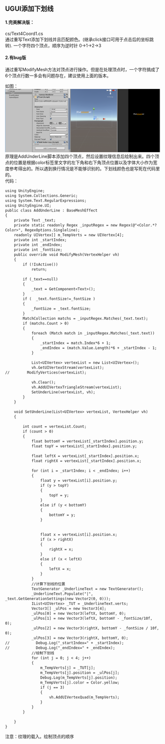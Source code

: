 ## UGUI添加下划线
#### 1.完美解决版： ####
cs/Text4Coord1.cs  
通过重写Text添加下划线并且匹配颜色。(继承click接口可用于点击后的坐标跳转).  一个字符四个顶点，顺序为逆时针 0->1->2->3
#### 2.有bug版 ####
通过重写ModifyMesh方法对顶点进行操作。但是在处理顶点时，一个字符搞成了6个顶点行数一多会有问题存在，建议使用上面的版本。


如图：  
![](./pic/6.png)  
原理是AddUnderLine脚本添加四个顶点，然后设置纹理信息后绘制出来。四个顶点的位置是根据color标签里文字的左下角和右下角顶点位置以及字体大小作为宽度参考得出的。所以遇到换行情况是不能够识别的。下划线颜色也是写死在代码里的。  
代码：  

	using UnityEngine;
	using System.Collections.Generic;
	using System.Text.RegularExpressions;
	using UnityEngine.UI;
	public class AddUnderLine : BaseMeshEffect
	{
	    private Text _text;
	    private static readonly Regex _inputRegex = new Regex(@"<Color.*?Color>", RegexOptions.Singleline);
	    readonly UIVertex[] m_TempVerts = new UIVertex[4];
	    private int _startIndex;
	    private int _endIndex;
	    private int _fontSize;
	    public override void ModifyMesh(VertexHelper vh)
	    {
	        if (!IsActive())
	            return;
	
	        if (_text==null)
	        {
	            _text = GetComponent<Text>();
	        }
	        if (  _text.fontSize!=_fontSize )
	        {
	            _fontSize = _text.fontSize;
	        }
	        MatchCollection matchs = _inputRegex.Matches(_text.text);
	        if (matchs.Count > 0)
	        {
	            foreach (Match match in _inputRegex.Matches(_text.text))
	            {
	                _startIndex = match.Index*6 + 1;
	                _endIndex = (match.Value.Length)*6 + _startIndex - 1;
	            }
	
	            List<UIVertex> vertexList = new List<UIVertex>();
	            vh.GetUIVertexStream(vertexList);
	//        ModifyVertices(vertexList);
	
	            vh.Clear();
	            vh.AddUIVertexTriangleStream(vertexList);
	            SetUnderLine(vertexList, vh);
	        }
	    }
	
	    void SetUnderLine(List<UIVertex> vertexList, VertexHelper vh)
	    {
	
	        int count = vertexList.Count;
	        if (count > 0)
	        {
	            float bottomY = vertexList[_startIndex].position.y;
	            float topY = vertexList[_startIndex].position.y;
	
	            float leftX = vertexList[_startIndex].position.x;
	            float rightX = vertexList[_startIndex].position.x;
	
	            for (int i = _startIndex; i < _endIndex; i++)
	            {
	                float y = vertexList[i].position.y;
	                if (y > topY)
	                {
	                    topY = y;
	                }
	                else if (y < bottomY)
	                {
	                    bottomY = y;
	                }
	
	
	                float x = vertexList[i].position.x;
	                if (x > rightX)
	                {
	                    rightX = x;
	                }
	                else if (x < leftX)
	                {
	                    leftX = x;
	                }
	            }
	            //计算下划线的位置
	            TextGenerator _UnderlineText = new TextGenerator();
	            _UnderlineText.Populate("|", _text.GetGenerationSettings(new Vector2(0, 0)));
	            IList<UIVertex> _TUT = _UnderlineText.verts;
	            Vector3[] _ulPos = new Vector3[4];
	            _ulPos[0] = new Vector3(leftX, bottomY, 0);
	            _ulPos[1] = new Vector3(leftX, bottomY - _fontSize/10f, 0);
	            _ulPos[2] = new Vector3(rightX, bottomY - _fontSize / 10f, 0);
	            _ulPos[3] = new Vector3(rightX, bottomY, 0);
	//            Debug.Log("_startIndex=" + _startIndex);
	//            Debug.Log("_endIndex=" + _endIndex);
	            //绘制下划线
	            for (int j = 0; j < 4; j++)
	            {
	                m_TempVerts[j] = _TUT[j];
	                m_TempVerts[j].position = _ulPos[j];
	                Debug.Log(m_TempVerts[j].position);
	                m_TempVerts[j].color = Color.yellow;
	                if (j == 3)
	                {
	                    vh.AddUIVertexQuad(m_TempVerts);
	                }
	            }
	        }
	     
	    }
	}

注意：纹理的载入。绘制顶点的顺序